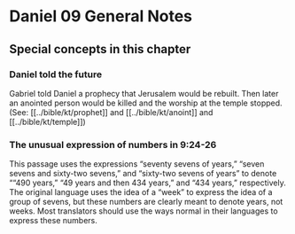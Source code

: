# Daniel 09 General Notes
## Special concepts in this chapter

### Daniel told the future
Gabriel told Daniel a prophecy that Jerusalem would be rebuilt. Then later an anointed person would be killed and the worship at the temple stopped. (See: [[../bible/kt/prophet]] and [[../bible/kt/anoint]] and [[../bible/kt/temple]])

### The unusual expression of numbers in 9:24-26

This passage uses the expressions “seventy sevens of years,” “seven sevens and sixty-two sevens,” and “sixty-two sevens of years” to denote ““490 years,” “49 years and then 434 years,” and “434 years,” respectively. The original language uses the idea of a “week” to express the idea of a group of sevens, but these numbers are clearly meant to denote years, not weeks. Most translators should use the ways normal in their languages to express these numbers.